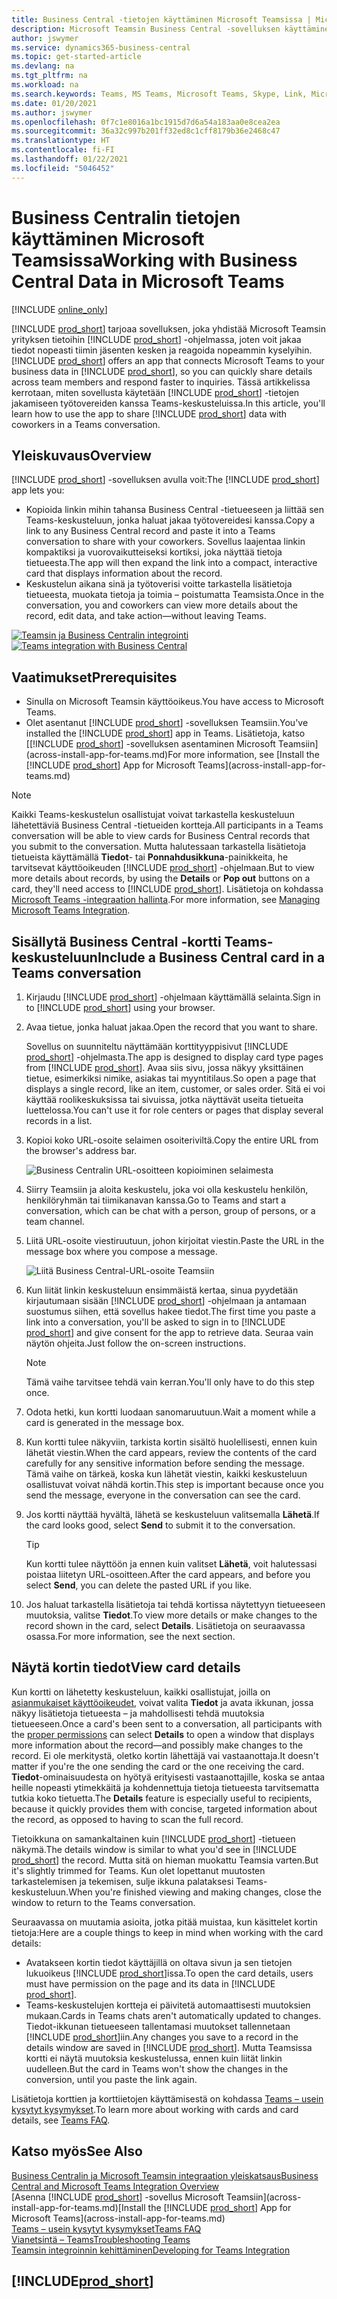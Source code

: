 ```yaml
---
title: Business Central -tietojen käyttäminen Microsoft Teamsissa | Microsoft Docs
description: Microsoft Teamsin Business Central -sovelluksen käyttäminen.
author: jswymer
ms.service: dynamics365-business-central
ms.topic: get-started-article
ms.devlang: na
ms.tgt_pltfrm: na
ms.workload: na
ms.search.keywords: Teams, MS Teams, Microsoft Teams, Skype, Link, Microsoft 365, collaborate, collaboration, teamwork
ms.date: 01/20/2021
ms.author: jswymer
ms.openlocfilehash: 0f7c1e8016a1bc1915d7d6a54a183aa0e8cea2ea
ms.sourcegitcommit: 36a32c997b201ff32ed8c1cff8179b36e2468c47
ms.translationtype: HT
ms.contentlocale: fi-FI
ms.lasthandoff: 01/22/2021
ms.locfileid: "5046452"
---
```

# <a name="working-with-business-central-data-in-microsoft-teams"></a><span data-ttu-id="2dcf4-103">Business Centralin tietojen käyttäminen Microsoft Teamsissa</span><span class="sxs-lookup"><span data-stu-id="2dcf4-103">Working with Business Central Data in Microsoft Teams</span></span>

[!INCLUDE [online_only](includes/online_only.md)]

<span data-ttu-id="2dcf4-104">[!INCLUDE [prod_short](includes/prod_short.md)] tarjoaa sovelluksen, joka yhdistää Microsoft Teamsin yrityksen tietoihin [!INCLUDE [prod_short](includes/prod_short.md)] -ohjelmassa, joten voit jakaa tiedot nopeasti tiimin jäsenten kesken ja reagoida nopeammin kyselyihin.</span><span class="sxs-lookup"><span data-stu-id="2dcf4-104">[!INCLUDE [prod_short](includes/prod_short.md)] offers an app that connects Microsoft Teams to your business data in [!INCLUDE [prod_short](includes/prod_short.md)], so you can quickly share details across team members and respond faster to inquiries.</span></span> <span data-ttu-id="2dcf4-105">Tässä artikkelissa kerrotaan, miten sovellusta käytetään [!INCLUDE [prod_short](includes/prod_short.md)] -tietojen jakamiseen työtovereiden kanssa Teams-keskusteluissa.</span><span class="sxs-lookup"><span data-stu-id="2dcf4-105">In this article, you'll learn how to use the app to share [!INCLUDE [prod_short](includes/prod_short.md)] data with coworkers in a Teams conversation.</span></span>

## <a name="overview"></a><span data-ttu-id="2dcf4-106">Yleiskuvaus</span><span class="sxs-lookup"><span data-stu-id="2dcf4-106">Overview</span></span>

<span data-ttu-id="2dcf4-107">[!INCLUDE [prod_short](includes/prod_short.md)] -sovelluksen avulla voit:</span><span class="sxs-lookup"><span data-stu-id="2dcf4-107">The [!INCLUDE [prod_short](includes/prod_short.md)] app lets you:</span></span>

- <span data-ttu-id="2dcf4-108">Kopioida linkin mihin tahansa Business Central -tietueeseen ja liittää sen Teams-keskusteluun, jonka haluat jakaa työtovereidesi kanssa.</span><span class="sxs-lookup"><span data-stu-id="2dcf4-108">Copy a link to any Business Central record and paste it into a Teams conversation to share with your coworkers.</span></span> <span data-ttu-id="2dcf4-109">Sovellus laajentaa linkin kompaktiksi ja vuorovaikutteiseksi kortiksi, joka näyttää tietoja tietueesta.</span><span class="sxs-lookup"><span data-stu-id="2dcf4-109">The app will then expand the link into a compact, interactive card that displays information about the record.</span></span>
- <span data-ttu-id="2dcf4-110">Keskustelun aikana sinä ja työtoverisi voitte tarkastella lisätietoja tietueesta, muokata tietoja ja toimia – poistumatta Teamsista.</span><span class="sxs-lookup"><span data-stu-id="2dcf4-110">Once in the conversation, you and coworkers can view more details about the record, edit data, and take action&mdash;without leaving Teams.</span></span>

<span data-ttu-id="2dcf4-111">[![Teamsin ja Business Centralin integrointi](media/teams-intro-v3.png)](media/teams-intro-v3.png#lightbox)</span><span class="sxs-lookup"><span data-stu-id="2dcf4-111">[![Teams integration with Business Central](media/teams-intro-v3.png)](media/teams-intro-v3.png#lightbox)</span></span>

## <a name="prerequisites"></a><span data-ttu-id="2dcf4-112">Vaatimukset</span><span class="sxs-lookup"><span data-stu-id="2dcf4-112">Prerequisites</span></span>

- <span data-ttu-id="2dcf4-113">Sinulla on Microsoft Teamsin käyttöoikeus.</span><span class="sxs-lookup"><span data-stu-id="2dcf4-113">You have access to Microsoft Teams.</span></span>
- <span data-ttu-id="2dcf4-114">Olet asentanut [!INCLUDE [prod_short](includes/prod_short.md)] -sovelluksen Teamsiin.</span><span class="sxs-lookup"><span data-stu-id="2dcf4-114">You've installed the [!INCLUDE [prod_short](includes/prod_short.md)] app in Teams.</span></span> <span data-ttu-id="2dcf4-115">Lisätietoja, katso [[!INCLUDE [prod_short](includes/prod_short.md)] -sovelluksen asentaminen Microsoft Teamsiin](across-install-app-for-teams.md)</span><span class="sxs-lookup"><span data-stu-id="2dcf4-115">For more information, see [Install the [!INCLUDE [prod_short](includes/prod_short.md)] App for Microsoft Teams](across-install-app-for-teams.md)</span></span>

> [!NOTE]
> <span data-ttu-id="2dcf4-116">Kaikki Teams-keskustelun osallistujat voivat tarkastella keskusteluun lähetettäviä Business Central -tietueiden kortteja.</span><span class="sxs-lookup"><span data-stu-id="2dcf4-116">All participants in a Teams conversation will be able to view cards for Business Central records that you submit to the conversation.</span></span> <span data-ttu-id="2dcf4-117">Mutta halutessaan tarkastella lisätietoja tietueista käyttämällä **Tiedot**- tai **Ponnahdusikkuna**-painikkeita, he tarvitsevat käyttöoikeuden [!INCLUDE [prod_short](includes/prod_short.md)] -ohjelmaan.</span><span class="sxs-lookup"><span data-stu-id="2dcf4-117">But to view more details about records, by using the **Details** or **Pop out** buttons on a card, they'll need access to [!INCLUDE [prod_short](includes/prod_short.md)].</span></span> <span data-ttu-id="2dcf4-118">Lisätietoja on kohdassa [Microsoft Teams -integraation hallinta](admin-teams-integration.md#minimum-requirements-1).</span><span class="sxs-lookup"><span data-stu-id="2dcf4-118">For more information, see [Managing Microsoft Teams Integration](admin-teams-integration.md#minimum-requirements-1).</span></span>

## <a name="include-a-business-central-card-in-a-teams-conversation"></a><span data-ttu-id="2dcf4-119">Sisällytä Business Central -kortti Teams-keskusteluun</span><span class="sxs-lookup"><span data-stu-id="2dcf4-119">Include a Business Central card in a Teams conversation</span></span>

1. <span data-ttu-id="2dcf4-120">Kirjaudu [!INCLUDE [prod_short](includes/prod_short.md)] -ohjelmaan käyttämällä selainta.</span><span class="sxs-lookup"><span data-stu-id="2dcf4-120">Sign in to [!INCLUDE [prod_short](includes/prod_short.md)] using your browser.</span></span>
2. <span data-ttu-id="2dcf4-121">Avaa tietue, jonka haluat jakaa.</span><span class="sxs-lookup"><span data-stu-id="2dcf4-121">Open the record that you want to share.</span></span>

    <span data-ttu-id="2dcf4-122">Sovellus on suunniteltu näyttämään korttityyppisivut [!INCLUDE [prod_short](includes/prod_short.md)] -ohjelmasta.</span><span class="sxs-lookup"><span data-stu-id="2dcf4-122">The app is designed to display card type pages from [!INCLUDE [prod_short](includes/prod_short.md)].</span></span> <span data-ttu-id="2dcf4-123">Avaa siis sivu, jossa näkyy yksittäinen tietue, esimerkiksi nimike, asiakas tai myyntitilaus.</span><span class="sxs-lookup"><span data-stu-id="2dcf4-123">So open a page that displays a single record, like an item, customer, or sales order.</span></span> <span data-ttu-id="2dcf4-124">Sitä ei voi käyttää roolikeskuksissa tai sivuissa, jotka näyttävät useita tietueita luettelossa.</span><span class="sxs-lookup"><span data-stu-id="2dcf4-124">You can't use it for role centers or pages that display several records in a list.</span></span>

3. <span data-ttu-id="2dcf4-125">Kopioi koko URL-osoite selaimen osoiteriviltä.</span><span class="sxs-lookup"><span data-stu-id="2dcf4-125">Copy the entire URL from the browser's address bar.</span></span>

   ![Business Centralin URL-osoitteen kopioiminen selaimesta](media/teams-url-v2.png)
4. <span data-ttu-id="2dcf4-127">Siirry Teamsiin ja aloita keskustelu, joka voi olla keskustelu henkilön, henkilöryhmän tai tiimikanavan kanssa.</span><span class="sxs-lookup"><span data-stu-id="2dcf4-127">Go to Teams and start a conversation, which can be chat with a person, group of persons, or a team channel.</span></span>

    <!--Teams imposes a few limitations here eg. you cannot unfurl a link during a Voice/Video call :/ We should probably only mention this in a Troubleshooting section (and i hope it will also be fixed soon)-->
5. <span data-ttu-id="2dcf4-128">Liitä URL-osoite viestiruutuun, johon kirjoitat viestin.</span><span class="sxs-lookup"><span data-stu-id="2dcf4-128">Paste the URL in the message box where you compose a message.</span></span>

   ![Liitä Business Central-URL-osoite Teamsiin](media/teams-paste-url-v2.png)
6. <span data-ttu-id="2dcf4-130">Kun liität linkin keskusteluun ensimmäistä kertaa, sinua pyydetään kirjautumaan sisään [!INCLUDE [prod_short](includes/prod_short.md)] -ohjelmaan ja antamaan suostumus siihen, että sovellus hakee tiedot.</span><span class="sxs-lookup"><span data-stu-id="2dcf4-130">The first time you paste a link into a conversation, you'll be asked to sign in to [!INCLUDE [prod_short](includes/prod_short.md)] and give consent for the app to retrieve data.</span></span> <span data-ttu-id="2dcf4-131">Seuraa vain näytön ohjeita.</span><span class="sxs-lookup"><span data-stu-id="2dcf4-131">Just follow the on-screen instructions.</span></span>

    > [!NOTE]
    > <span data-ttu-id="2dcf4-132">Tämä vaihe tarvitsee tehdä vain kerran.</span><span class="sxs-lookup"><span data-stu-id="2dcf4-132">You'll only have to do this step once.</span></span>

7. <span data-ttu-id="2dcf4-133">Odota hetki, kun kortti luodaan sanomaruutuun.</span><span class="sxs-lookup"><span data-stu-id="2dcf4-133">Wait a moment while a card is generated in the message box.</span></span>

8. <span data-ttu-id="2dcf4-134">Kun kortti tulee näkyviin, tarkista kortin sisältö huolellisesti, ennen kuin lähetät viestin.</span><span class="sxs-lookup"><span data-stu-id="2dcf4-134">When the card appears, review the contents of the card carefully for any sensitive information before sending the message.</span></span> <span data-ttu-id="2dcf4-135">Tämä vaihe on tärkeä, koska kun lähetät viestin, kaikki keskusteluun osallistuvat voivat nähdä kortin.</span><span class="sxs-lookup"><span data-stu-id="2dcf4-135">This step is important because once you send the message, everyone in the conversation can see the card.</span></span>

9. <span data-ttu-id="2dcf4-136">Jos kortti näyttää hyvältä, lähetä se keskusteluun valitsemalla **Lähetä**.</span><span class="sxs-lookup"><span data-stu-id="2dcf4-136">If the card looks good, select **Send** to submit it to the conversation.</span></span>

    > [!TIP]
    > <span data-ttu-id="2dcf4-137">Kun kortti tulee näyttöön ja ennen kuin valitset **Lähetä**, voit halutessasi poistaa liitetyn URL-osoitteen.</span><span class="sxs-lookup"><span data-stu-id="2dcf4-137">After the card appears, and before you select **Send**, you can delete the pasted URL if you like.</span></span>

10. <span data-ttu-id="2dcf4-138">Jos haluat tarkastella lisätietoja tai tehdä kortissa näytettyyn tietueeseen muutoksia, valitse **Tiedot**.</span><span class="sxs-lookup"><span data-stu-id="2dcf4-138">To view more details or make changes to the record shown in the card, select **Details**.</span></span> <span data-ttu-id="2dcf4-139">Lisätietoja on seuraavassa osassa.</span><span class="sxs-lookup"><span data-stu-id="2dcf4-139">For more information, see the next section.</span></span>

## <a name="view-card-details"></a><span data-ttu-id="2dcf4-140">Näytä kortin tiedot</span><span class="sxs-lookup"><span data-stu-id="2dcf4-140">View card details</span></span>

<span data-ttu-id="2dcf4-141">Kun kortti on lähetetty keskusteluun, kaikki osallistujat, joilla on [asianmukaiset käyttöoikeudet](admin-teams-integration.md#permissions), voivat valita **Tiedot** ja avata ikkunan, jossa näkyy lisätietoja tietueesta – ja mahdollisesti tehdä muutoksia tietueeseen.</span><span class="sxs-lookup"><span data-stu-id="2dcf4-141">Once a card's been sent to a conversation, all participants with the [proper permissions](admin-teams-integration.md#permissions) can select **Details** to open a window that displays more information about the record&mdash;and possibly make changes to the record.</span></span> <span data-ttu-id="2dcf4-142">Ei ole merkitystä, oletko kortin lähettäjä vai vastaanottaja.</span><span class="sxs-lookup"><span data-stu-id="2dcf4-142">It doesn't matter if you're the one sending the card or the one receiving the card.</span></span> <span data-ttu-id="2dcf4-143">**Tiedot**-ominaisuudesta on hyötyä erityisesti vastaanottajille, koska se antaa heille nopeasti ytimekkäitä ja kohdennettuja tietoja tietueesta tarvitsematta tutkia koko tietuetta.</span><span class="sxs-lookup"><span data-stu-id="2dcf4-143">The **Details** feature is especially useful to recipients, because it quickly provides them with concise, targeted information about the record, as opposed to having to scan the full record.</span></span>

<span data-ttu-id="2dcf4-144">Tietoikkuna on samankaltainen kuin [!INCLUDE [prod_short](includes/prod_short.md)] -tietueen näkymä.</span><span class="sxs-lookup"><span data-stu-id="2dcf4-144">The details window is similar to what you'd see in [!INCLUDE [prod_short](includes/prod_short.md)] the record.</span></span> <span data-ttu-id="2dcf4-145">Mutta sitä on hieman muokattu Teamsia varten.</span><span class="sxs-lookup"><span data-stu-id="2dcf4-145">But it's slightly trimmed for Teams.</span></span> <span data-ttu-id="2dcf4-146">Kun olet lopettanut muutosten tarkastelemisen ja tekemisen, sulje ikkuna palataksesi Teams-keskusteluun.</span><span class="sxs-lookup"><span data-stu-id="2dcf4-146">When you're finished viewing and making changes, close the window to return to the Teams conversation.</span></span>

<span data-ttu-id="2dcf4-147">Seuraavassa on muutamia asioita, jotka pitää muistaa, kun käsittelet kortin tietoja:</span><span class="sxs-lookup"><span data-stu-id="2dcf4-147">Here are a couple things to keep in mind when working with the card details:</span></span>

- <span data-ttu-id="2dcf4-148">Avatakseen kortin tiedot käyttäjillä on oltava sivun ja sen tietojen lukuoikeus [!INCLUDE [prod_short](includes/prod_short.md)]issa.</span><span class="sxs-lookup"><span data-stu-id="2dcf4-148">To open the card details, users must have permission on the page and its data in [!INCLUDE [prod_short](includes/prod_short.md)].</span></span>
- <span data-ttu-id="2dcf4-149">Teams-keskustelujen kortteja ei päivitetä automaattisesti muutoksien mukaan.</span><span class="sxs-lookup"><span data-stu-id="2dcf4-149">Cards in Teams chats aren't automatically updated to changes.</span></span> <span data-ttu-id="2dcf4-150">Tiedot-ikkunan tietueeseen tallentamasi muutokset tallennetaan [!INCLUDE [prod_short](includes/prod_short.md)]iin.</span><span class="sxs-lookup"><span data-stu-id="2dcf4-150">Any changes you save to a record in the details window are saved in [!INCLUDE [prod_short](includes/prod_short.md)].</span></span> <span data-ttu-id="2dcf4-151">Mutta Teamsissa kortti ei näytä muutoksia keskustelussa, ennen kuin liität linkin uudelleen.</span><span class="sxs-lookup"><span data-stu-id="2dcf4-151">But the card in Teams won't show the changes in the conversion, until you paste the link again.</span></span>

<span data-ttu-id="2dcf4-152">Lisätietoja korttien ja korttiietojen käyttämisestä on kohdassa [Teams – usein kysytyt kysymykset](teams-faq.md).</span><span class="sxs-lookup"><span data-stu-id="2dcf4-152">To learn more about working with cards and card details, see [Teams FAQ](teams-faq.md).</span></span>

## <a name="see-also"></a><span data-ttu-id="2dcf4-153">Katso myös</span><span class="sxs-lookup"><span data-stu-id="2dcf4-153">See Also</span></span>

[<span data-ttu-id="2dcf4-154">Business Centralin ja Microsoft Teamsin integraation yleiskatsaus</span><span class="sxs-lookup"><span data-stu-id="2dcf4-154">Business Central and Microsoft Teams Integration Overview</span></span>](across-teams-overview.md)  
<span data-ttu-id="2dcf4-155">[Asenna [!INCLUDE [prod_short](includes/prod_short.md)] -sovellus Microsoft Teamsiin](across-install-app-for-teams.md)</span><span class="sxs-lookup"><span data-stu-id="2dcf4-155">[Install the [!INCLUDE [prod_short](includes/prod_short.md)] App for Microsoft Teams](across-install-app-for-teams.md)</span></span>  
[<span data-ttu-id="2dcf4-156">Teams – usein kysytyt kysymykset</span><span class="sxs-lookup"><span data-stu-id="2dcf4-156">Teams FAQ</span></span>](teams-faq.md)  
[<span data-ttu-id="2dcf4-157">Vianetsintä – Teams</span><span class="sxs-lookup"><span data-stu-id="2dcf4-157">Troubleshooting Teams</span></span>](admin-teams-troubleshooting.md)  
[<span data-ttu-id="2dcf4-158">Teamsin integroinnin kehittäminen</span><span class="sxs-lookup"><span data-stu-id="2dcf4-158">Developing for Teams Integration</span></span>](/dynamics365/business-central/dev-itpro/developer/devenv-develop-for-teams)  

## [!INCLUDE[prod_short](includes/free_trial_md.md)]  
